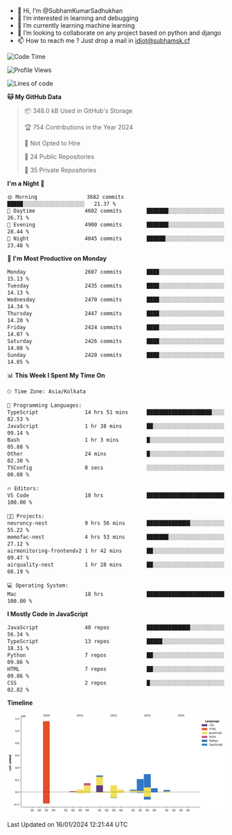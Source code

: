 - 👋 Hi, I’m @SubhamKumarSadhukhan
- 👀 I’m interested in learning and debugging
- 🌱 I’m currently learning machine learning
- 💞️ I’m looking to collaborate on any project based on python and django
- 📫 How to reach me ?
      Just drop a mail in idiot@subhamsk.cf

<!---
SubhamKumarSadhukhan/SubhamKumarSadhukhan is a ✨ special ✨ repository because its `README.md` (this file) appears on your GitHub profile.
You can click the Preview link to take a look at your changes.
--->


<!--START_SECTION:waka-->
![Code Time](http://img.shields.io/badge/Code%20Time-1%2C887%20hrs%2016%20mins-blue)

![Profile Views](http://img.shields.io/badge/Profile%20Views-1-blue)

![Lines of code](https://img.shields.io/badge/From%20Hello%20World%20I%27ve%20Written-2.4%20million%20lines%20of%20code-blue)

**🐱 My GitHub Data** 

> 📦 348.0 kB Used in GitHub's Storage 
 > 
> 🏆 754 Contributions in the Year 2024
 > 
> 🚫 Not Opted to Hire
 > 
> 📜 24 Public Repositories 
 > 
> 🔑 35 Private Repositories 
 > 
**I'm a Night 🦉** 

```text
🌞 Morning                3682 commits        █████░░░░░░░░░░░░░░░░░░░░   21.37 % 
🌆 Daytime                4602 commits        ███████░░░░░░░░░░░░░░░░░░   26.71 % 
🌃 Evening                4900 commits        ███████░░░░░░░░░░░░░░░░░░   28.44 % 
🌙 Night                  4045 commits        ██████░░░░░░░░░░░░░░░░░░░   23.48 % 
```
📅 **I'm Most Productive on Monday** 

```text
Monday                   2607 commits        ████░░░░░░░░░░░░░░░░░░░░░   15.13 % 
Tuesday                  2435 commits        ████░░░░░░░░░░░░░░░░░░░░░   14.13 % 
Wednesday                2470 commits        ████░░░░░░░░░░░░░░░░░░░░░   14.34 % 
Thursday                 2447 commits        ████░░░░░░░░░░░░░░░░░░░░░   14.20 % 
Friday                   2424 commits        ████░░░░░░░░░░░░░░░░░░░░░   14.07 % 
Saturday                 2426 commits        ████░░░░░░░░░░░░░░░░░░░░░   14.08 % 
Sunday                   2420 commits        ████░░░░░░░░░░░░░░░░░░░░░   14.05 % 
```


📊 **This Week I Spent My Time On** 

```text
🕑︎ Time Zone: Asia/Kolkata

💬 Programming Languages: 
TypeScript               14 hrs 51 mins      █████████████████████░░░░   82.53 % 
JavaScript               1 hr 38 mins        ██░░░░░░░░░░░░░░░░░░░░░░░   09.14 % 
Bash                     1 hr 3 mins         █░░░░░░░░░░░░░░░░░░░░░░░░   05.88 % 
Other                    24 mins             █░░░░░░░░░░░░░░░░░░░░░░░░   02.30 % 
TSConfig                 0 secs              ░░░░░░░░░░░░░░░░░░░░░░░░░   00.08 % 

🔥 Editors: 
VS Code                  18 hrs              █████████████████████████   100.00 % 

🐱‍💻 Projects: 
neuroncy-nest            9 hrs 56 mins       ██████████████░░░░░░░░░░░   55.22 % 
memofac-nest             4 hrs 53 mins       ███████░░░░░░░░░░░░░░░░░░   27.12 % 
airmonitoring-frontendv2 1 hr 42 mins        ██░░░░░░░░░░░░░░░░░░░░░░░   09.47 % 
airquality-nest          1 hr 28 mins        ██░░░░░░░░░░░░░░░░░░░░░░░   08.19 % 

💻 Operating System: 
Mac                      18 hrs              █████████████████████████   100.00 % 
```

**I Mostly Code in JavaScript** 

```text
JavaScript               40 repos            ██████████████░░░░░░░░░░░   56.34 % 
TypeScript               13 repos            █████░░░░░░░░░░░░░░░░░░░░   18.31 % 
Python                   7 repos             ██░░░░░░░░░░░░░░░░░░░░░░░   09.86 % 
HTML                     7 repos             ██░░░░░░░░░░░░░░░░░░░░░░░   09.86 % 
CSS                      2 repos             █░░░░░░░░░░░░░░░░░░░░░░░░   02.82 % 
```



**Timeline**

![Lines of Code chart](https://raw.githubusercontent.com/SubhamKumarSadhukhan/SubhamKumarSadhukhan/main/assets/bar_graph.png)


 Last Updated on 16/01/2024 12:21:44 UTC
<!--END_SECTION:waka-->
